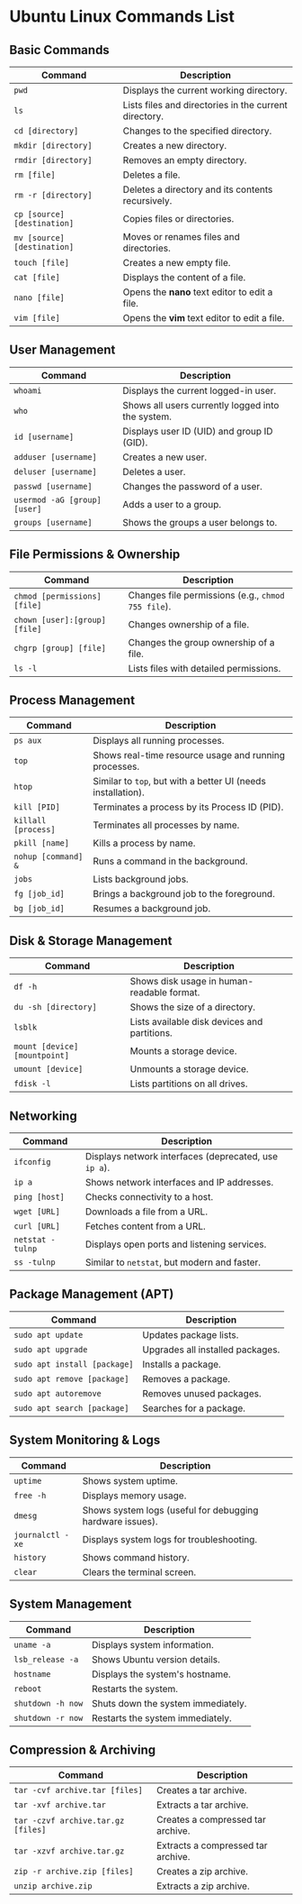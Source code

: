 # Ubuntu Linux Commands List

## Basic Commands
| Command | Description |
|---------|-------------|
| `pwd` | Displays the current working directory. |
| `ls` | Lists files and directories in the current directory. |
| `cd [directory]` | Changes to the specified directory. |
| `mkdir [directory]` | Creates a new directory. |
| `rmdir [directory]` | Removes an empty directory. |
| `rm [file]` | Deletes a file. |
| `rm -r [directory]` | Deletes a directory and its contents recursively. |
| `cp [source] [destination]` | Copies files or directories. |
| `mv [source] [destination]` | Moves or renames files and directories. |
| `touch [file]` | Creates a new empty file. |
| `cat [file]` | Displays the content of a file. |
| `nano [file]` | Opens the **nano** text editor to edit a file. |
| `vim [file]` | Opens the **vim** text editor to edit a file. |

## User Management
| Command | Description |
|---------|-------------|
| `whoami` | Displays the current logged-in user. |
| `who` | Shows all users currently logged into the system. |
| `id [username]` | Displays user ID (UID) and group ID (GID). |
| `adduser [username]` | Creates a new user. |
| `deluser [username]` | Deletes a user. |
| `passwd [username]` | Changes the password of a user. |
| `usermod -aG [group] [user]` | Adds a user to a group. |
| `groups [username]` | Shows the groups a user belongs to. |

## File Permissions & Ownership
| Command | Description |
|---------|-------------|
| `chmod [permissions] [file]` | Changes file permissions (e.g., `chmod 755 file`). |
| `chown [user]:[group] [file]` | Changes ownership of a file. |
| `chgrp [group] [file]` | Changes the group ownership of a file. |
| `ls -l` | Lists files with detailed permissions. |

## Process Management
| Command | Description |
|---------|-------------|
| `ps aux` | Displays all running processes. |
| `top` | Shows real-time resource usage and running processes. |
| `htop` | Similar to `top`, but with a better UI (needs installation). |
| `kill [PID]` | Terminates a process by its Process ID (PID). |
| `killall [process]` | Terminates all processes by name. |
| `pkill [name]` | Kills a process by name. |
| `nohup [command] &` | Runs a command in the background. |
| `jobs` | Lists background jobs. |
| `fg [job_id]` | Brings a background job to the foreground. |
| `bg [job_id]` | Resumes a background job. |

## Disk & Storage Management
| Command | Description |
|---------|-------------|
| `df -h` | Shows disk usage in human-readable format. |
| `du -sh [directory]` | Shows the size of a directory. |
| `lsblk` | Lists available disk devices and partitions. |
| `mount [device] [mountpoint]` | Mounts a storage device. |
| `umount [device]` | Unmounts a storage device. |
| `fdisk -l` | Lists partitions on all drives. |

## Networking
| Command | Description |
|---------|-------------|
| `ifconfig` | Displays network interfaces (deprecated, use `ip a`). |
| `ip a` | Shows network interfaces and IP addresses. |
| `ping [host]` | Checks connectivity to a host. |
| `wget [URL]` | Downloads a file from a URL. |
| `curl [URL]` | Fetches content from a URL. |
| `netstat -tulnp` | Displays open ports and listening services. |
| `ss -tulnp` | Similar to `netstat`, but modern and faster. |

## Package Management (APT)
| Command | Description |
|---------|-------------|
| `sudo apt update` | Updates package lists. |
| `sudo apt upgrade` | Upgrades all installed packages. |
| `sudo apt install [package]` | Installs a package. |
| `sudo apt remove [package]` | Removes a package. |
| `sudo apt autoremove` | Removes unused packages. |
| `sudo apt search [package]` | Searches for a package. |

## System Monitoring & Logs
| Command | Description |
|---------|-------------|
| `uptime` | Shows system uptime. |
| `free -h` | Displays memory usage. |
| `dmesg` | Shows system logs (useful for debugging hardware issues). |
| `journalctl -xe` | Displays system logs for troubleshooting. |
| `history` | Shows command history. |
| `clear` | Clears the terminal screen. |

## System Management
| Command | Description |
|---------|-------------|
| `uname -a` | Displays system information. |
| `lsb_release -a` | Shows Ubuntu version details. |
| `hostname` | Displays the system's hostname. |
| `reboot` | Restarts the system. |
| `shutdown -h now` | Shuts down the system immediately. |
| `shutdown -r now` | Restarts the system immediately. |

## Compression & Archiving
| Command | Description |
|---------|-------------|
| `tar -cvf archive.tar [files]` | Creates a tar archive. |
| `tar -xvf archive.tar` | Extracts a tar archive. |
| `tar -czvf archive.tar.gz [files]` | Creates a compressed tar archive. |
| `tar -xzvf archive.tar.gz` | Extracts a compressed tar archive. |
| `zip -r archive.zip [files]` | Creates a zip archive. |
| `unzip archive.zip` | Extracts a zip archive. |


